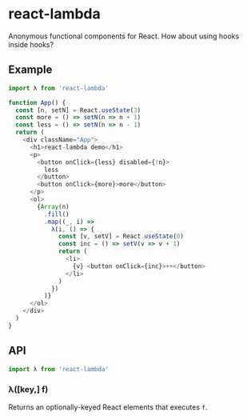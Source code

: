 # react-lambda

Anonymous functional components for React. How about using hooks inside hooks?

## Example

```js
import λ from 'react-lambda'

function App() {
  const [n, setN] = React.useState(3)
  const more = () => setN(n => n + 1)
  const less = () => setN(n => n - 1)
  return (
    <div className="App">
      <h1>react-lambda demo</h1>
      <p>
        <button onClick={less} disabled={!n}>
          less
        </button>
        <button onClick={more}>more</button>
      </p>
      <ol>
        {Array(n)
          .fill()
          .map((_, i) =>
            λ(i, () => {
              const [v, setV] = React.useState(0)
              const inc = () => setV(v => v + 1)
              return (
                <li>
                  {v} <button onClick={inc}>++</button>
                </li>
              )
            })
          )}
      </ol>
    </div>
  )
}
```

## API

```js
import λ from 'react-lambda'
```

### λ([key,] f)

Returns an optionally-keyed React elements that executes `f`.
